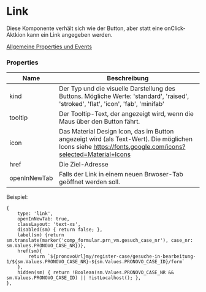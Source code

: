 # Link

Diese Komponente verhält sich wie der Button, aber statt eine onClick-Aktkion kann ein Link angegeben werden.

[Allgemeine Properties und Events](../../../common.md)

### Properties
| Name | Beschreibung  | 
| ----------- | ----------- |
| kind | Der Typ und die visuelle Darstellung des Buttons. Mögliche Werte: 'standard', 'raised', 'stroked', 'flat', 'icon', 'fab', 'minifab'   |
| tooltip | Der Tooltip-Text, der angezeigt wird, wenn die Maus über den Button fährt. |
| icon | Das Material Design Icon, das im Button angezeigt wird (als Text-Wert). Die möglichen Icons siehe https://fonts.google.com/icons?selected=Material+Icons  |
| href | Die Ziel-Adresse |
| openInNewTab | Falls der Link in einem neuen Brwoser-Tab geöffnet werden soll. |


Beispiel:
```
{
    type: 'link', 
    openInNewTab: true, 
    classLayout: 'text-xs',
    disabled(sm) { return false; },
    label(sm) {return sm.translate(marker('comp_formular.prn_vm.gesuch_case_nr'), case_nr: sm.Values.PRONOVO_CASE_NR})}, 
    href(sm){
        return `${pronovoUrl}my/register-case/gesuche-in-bearbeitung-1/${sm.Values.PRONOVO_CASE_NR}-${sm.Values.PRONOVO_CASE_ID}/form`
    },
    hidden(sm) { return !Boolean(sm.Values.PRONOVO_CASE_NR && sm.Values.PRONOVO_CASE_ID) || !istLocalhost(); },
},

```
